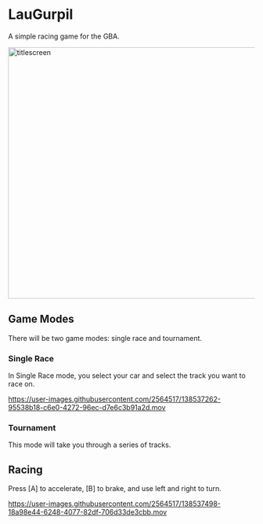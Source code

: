 # LauGurpil
A simple racing game for the GBA.

<img width="512" alt="titlescreen" src="https://user-images.githubusercontent.com/2564517/138537155-04c8d1f9-e4cc-46c2-bb6e-08bac608367e.png">

## Game Modes

There will be two game modes: single race and tournament.

### Single Race

In Single Race mode, you select your car and select the track you want to race on.

https://user-images.githubusercontent.com/2564517/138537262-95538b18-c6e0-4272-96ec-d7e6c3b91a2d.mov

### Tournament

This mode will take you through a series of tracks.

## Racing

Press [A] to accelerate, [B] to brake, and use left and right to turn.

https://user-images.githubusercontent.com/2564517/138537498-18a98e44-6248-4077-82df-706d33de3cbb.mov

